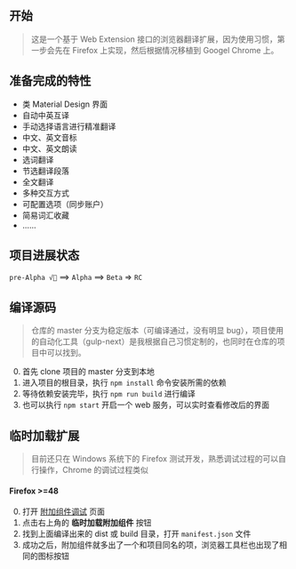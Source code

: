 ## 开始
> 这是一个基于 Web Extension 接口的浏览器翻译扩展，因为使用习惯，第一步会先在 Firefox 上实现，然后根据情况移植到 Googel Chrome 上。

## 准备完成的特性

+ 类 Material Design 界面
+ 自动中英互译
+ 手动选择语言进行精准翻译
+ 中文、英文音标
+ 中文、英文朗读
+ 选词翻译
+ 节选翻译段落
+ 全文翻译
+ 多种交互方式
+ 可配置选项（同步账户）
+ 简易词汇收藏
+ ……

## 项目进展状态
`pre-Alpha √👻` ==> `Alpha` ==> `Beta` => `RC`

## 编译源码
> 仓库的 master 分支为稳定版本（可编译通过，没有明显 bug），项目使用的自动化工具（gulp-next）是我根据自己习惯定制的，也同时在仓库的项目中可以找到。

0. 首先 clone 项目的 master 分支到本地
0. 进入项目的根目录，执行 `npm install` 命令安装所需的依赖
0. 等待依赖安装完毕，执行 `npm run build` 进行编译
0. 也可以执行 `npm start` 开启一个 web 服务，可以实时查看修改后的界面

## 临时加载扩展
> 目前还只在 Windows 系统下的 Firefox 测试开发，熟悉调试过程的可以自行操作，Chrome 的调试过程类似

#### Firefox >=48
0. 打开 [附加组件调试](about:debugging#addons) 页面
0. 点击右上角的 **临时加载附加组件** 按钮
0. 找到上面编译出来的 dist 或 build 目录，打开 `manifest.json` 文件
0. 成功之后，附加组件就多出了一个和项目同名的项，浏览器工具栏也出现了相同的图标按钮

